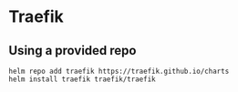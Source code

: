 # Traefik

## Using a provided repo
````shell
helm repo add traefik https://traefik.github.io/charts
helm install traefik traefik/traefik
````